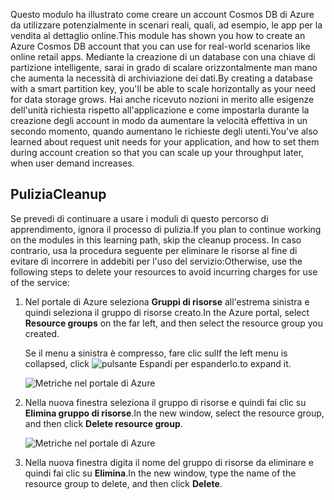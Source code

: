 <span data-ttu-id="05280-101">Questo modulo ha illustrato come creare un account Cosmos DB di Azure da utilizzare potenzialmente in scenari reali, quali, ad esempio, le app per la vendita al dettaglio online.</span><span class="sxs-lookup"><span data-stu-id="05280-101">This module has shown you how to create an Azure Cosmos DB account that you can use for real-world scenarios like online retail apps.</span></span> <span data-ttu-id="05280-102">Mediante la creazione di un database con una chiave di partizione intelligente, sarai in grado di scalare orizzontalmente man mano che aumenta la necessità di archiviazione dei dati.</span><span class="sxs-lookup"><span data-stu-id="05280-102">By creating a database with a smart partition key, you'll be able to scale horizontally as your need for data storage grows.</span></span> <span data-ttu-id="05280-103">Hai anche ricevuto nozioni in merito alle esigenze dell'unità richiesta rispetto all'applicazione e come impostarla durante la creazione degli account in modo da aumentare la velocità effettiva in un secondo momento, quando aumentano le richieste degli utenti.</span><span class="sxs-lookup"><span data-stu-id="05280-103">You've also learned about request unit needs for your application, and how to set them during account creation so that you can scale up your throughput later, when user demand increases.</span></span>

## <a name="cleanup"></a><span data-ttu-id="05280-104">Pulizia</span><span class="sxs-lookup"><span data-stu-id="05280-104">Cleanup</span></span>

<span data-ttu-id="05280-105">Se prevedi di continuare a usare i moduli di questo percorso di apprendimento, ignora il processo di pulizia.</span><span class="sxs-lookup"><span data-stu-id="05280-105">If you plan to continue working on the modules in this learning path, skip the cleanup process.</span></span> <span data-ttu-id="05280-106">In caso contrario, usa la procedura seguente per eliminare le risorse al fine di evitare di incorrere in addebiti per l'uso del servizio:</span><span class="sxs-lookup"><span data-stu-id="05280-106">Otherwise, use the following steps to delete your resources to avoid incurring charges for use of the service:</span></span>

1. <span data-ttu-id="05280-107">Nel portale di Azure seleziona **Gruppi di risorse** all'estrema sinistra e quindi seleziona il gruppo di risorse creato.</span><span class="sxs-lookup"><span data-stu-id="05280-107">In the Azure portal, select **Resource groups** on the far left, and then select the resource group you created.</span></span>  

    <span data-ttu-id="05280-108">Se il menu a sinistra è compresso, fare clic sul</span><span class="sxs-lookup"><span data-stu-id="05280-108">If the left menu is collapsed, click</span></span> ![pulsante Espandi](../media-draft/6-expand.png) <span data-ttu-id="05280-110">per espanderlo.</span><span class="sxs-lookup"><span data-stu-id="05280-110">to expand it.</span></span>

   ![Metriche nel portale di Azure](../media-draft/6-resources-select.png)

1. <span data-ttu-id="05280-112">Nella nuova finestra seleziona il gruppo di risorse e quindi fai clic su **Elimina gruppo di risorse**.</span><span class="sxs-lookup"><span data-stu-id="05280-112">In the new window, select the resource group, and then click **Delete resource group**.</span></span>

   ![Metriche nel portale di Azure](../media-draft/6-delete-resources.png)

1. <span data-ttu-id="05280-114">Nella nuova finestra digita il nome del gruppo di risorse da eliminare e quindi fai clic su **Elimina**.</span><span class="sxs-lookup"><span data-stu-id="05280-114">In the new window, type the name of the resource group to delete, and then click **Delete**.</span></span>

